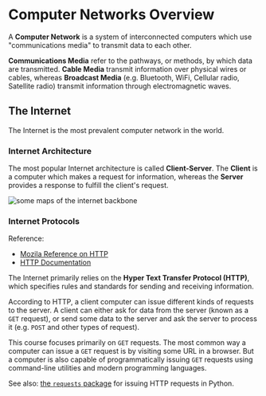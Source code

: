 # Computer Networks Overview

A **Computer Network** is a system of interconnected computers which use "communications media" to transmit data to each other.

**Communications Media** refer to the pathways, or methods, by which data are transmitted. **Cable Media** transmit information over physical wires or cables, whereas **Broadcast Media** (e.g. Bluetooth, WiFi, Cellular radio, Satellite radio) transmit information through electromagnetic waves.

## The Internet

The Internet is the most prevalent computer network in the world.

### Internet Architecture

The most popular Internet architecture is called **Client-Server**. The **Client** is a computer which makes a request for information, whereas the **Server** provides a response to fulfill the client's request.

![some maps of the internet backbone](https://user-images.githubusercontent.com/1328807/52525898-c2f75000-2c7e-11e9-9a30-d17be87fa058.png)

### Internet Protocols

Reference:

  + [Mozila Reference on HTTP](https://developer.mozilla.org/en-US/docs/Web/HTTP)
  + [HTTP Documentation](http://httpwg.org/specs/)

The Internet primarily relies on the **Hyper Text Transfer Protocol (HTTP)**, which specifies rules and standards for sending and receiving information.

According to HTTP, a client computer can issue different kinds of requests to the server. A client can either ask for data from the server (known as a `GET` request), or send some data to the server and ask the server to process it (e.g. `POST` and other types of request).

This course focuses primarily on `GET` requests. The most common way a computer can issue a `GET` request is by visiting some URL in a browser. But a computer is also capable of programmatically issuing `GET` requests using command-line utilities and modern programming languages.

See also: [the `requests` package](/notes/python/packages/requests.md) for issuing HTTP requests in Python.
